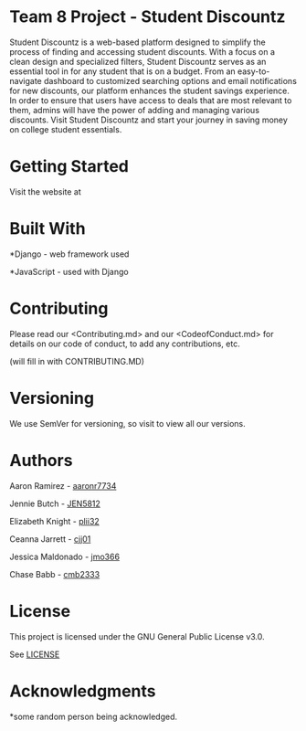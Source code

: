 # Team 8 Project - Student Discountz
Student Discountz is a web-based platform designed to simplify the process of finding and accessing student discounts. With a focus on a clean design and specialized filters, Student Discountz serves as an essential tool in for any student that is on a budget. From an easy-to-navigate dashboard to customized searching options and email notifications for new discounts, our platform enhances the student savings experience. In order to ensure that users have access to deals that are most relevant to them, admins will have the power of adding and managing various discounts. Visit Student Discountz and start your journey in saving money on college student essentials.

# Getting Started
Visit the website at <link to website>

# Built With 
*Django - web framework used

*JavaScript - used with Django

# Contributing
Please read our <Contributing.md> and our <CodeofConduct.md> for details on our code of conduct, to add any contributions, etc. 

(will fill in with CONTRIBUTING.MD)

# Versioning
We use SemVer for versioning, so visit <repository link> to view all our versions.

# Authors
Aaron Ramirez - [aaronr7734](https://github.com/aaronr7734)

Jennie Butch - [JEN5812](https://github.com/JEN5812)

Elizabeth Knight - [plii32](https://github.com/plii32)

Ceanna Jarrett - [cjj01](https://github.com/cjj01)

Jessica Maldonado - [jmo366](https://github.com/jmo366)

Chase Babb - [cmb2333](https://github.com/cmb2333)

# License
This project is licensed under the GNU General Public License v3.0. 

See [LICENSE](https://github.com/aaronr7734/team-8-project/blob/main/LICENSE)

# Acknowledgments
*some random person being acknowledged.
